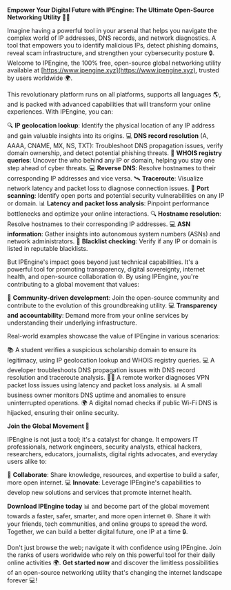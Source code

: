 **Empower Your Digital Future with IPEngine: The Ultimate Open-Source Networking Utility 🚀🌐**

Imagine having a powerful tool in your arsenal that helps you navigate the complex world of IP addresses, DNS records, and network diagnostics. A tool that empowers you to identify malicious IPs, detect phishing domains, reveal scam infrastructure, and strengthen your cybersecurity posture 🔒. Welcome to IPEngine, the 100% free, open-source global networking utility available at [https://www.ipengine.xyz](https://www.ipengine.xyz), trusted by users worldwide 🌍.

This revolutionary platform runs on all platforms, supports all languages 🌎, and is packed with advanced capabilities that will transform your online experiences. With IPEngine, you can:

🔍 **IP geolocation lookup**: Identify the physical location of any IP address and gain valuable insights into its origins.
💻 **DNS record resolution** (A, AAAA, CNAME, MX, NS, TXT): Troubleshoot DNS propagation issues, verify domain ownership, and detect potential phishing threats.
📡 **WHOIS registry queries**: Uncover the who behind any IP or domain, helping you stay one step ahead of cyber threats.
💻 **Reverse DNS**: Resolve hostnames to their corresponding IP addresses and vice versa.
🛰️ **Traceroute**: Visualize network latency and packet loss to diagnose connection issues.
🚀 **Port scanning**: Identify open ports and potential security vulnerabilities on any IP or domain.
📊 **Latency and packet loss analysis**: Pinpoint performance bottlenecks and optimize your online interactions.
🔍 **Hostname resolution**: Resolve hostnames to their corresponding IP addresses.
💻 **ASN information**: Gather insights into autonomous system numbers (ASNs) and network administrators.
🚨 **Blacklist checking**: Verify if any IP or domain is listed in reputable blacklists.

But IPEngine's impact goes beyond just technical capabilities. It's a powerful tool for promoting transparency, digital sovereignty, internet health, and open-source collaboration 🌐. By using IPEngine, you're contributing to a global movement that values:

👥 **Community-driven development**: Join the open-source community and contribute to the evolution of this groundbreaking utility.
💻 **Transparency and accountability**: Demand more from your online services by understanding their underlying infrastructure.

Real-world examples showcase the value of IPEngine in various scenarios:

📚 A student verifies a suspicious scholarship domain to ensure its legitimacy, using IP geolocation lookup and WHOIS registry queries.
💻 A developer troubleshoots DNS propagation issues with DNS record resolution and traceroute analysis.
🏃‍♂️ A remote worker diagnoses VPN packet loss issues using latency and packet loss analysis.
📊 A small business owner monitors DNS uptime and anomalies to ensure uninterrupted operations.
🌍 A digital nomad checks if public Wi-Fi DNS is hijacked, ensuring their online security.

**Join the Global Movement 🚀**

IPEngine is not just a tool; it's a catalyst for change. It empowers IT professionals, network engineers, security analysts, ethical hackers, researchers, educators, journalists, digital rights advocates, and everyday users alike to:

👥 **Collaborate**: Share knowledge, resources, and expertise to build a safer, more open internet.
💻 **Innovate**: Leverage IPEngine's capabilities to develop new solutions and services that promote internet health.

**Download IPEngine today** 📊 and become part of the global movement towards a faster, safer, smarter, and more open internet 🌐. Share it with your friends, tech communities, and online groups to spread the word. Together, we can build a better digital future, one IP at a time 🔒.

Don't just browse the web; navigate it with confidence using IPEngine. Join the ranks of users worldwide who rely on this powerful tool for their daily online activities 🌍. **Get started now** and discover the limitless possibilities of an open-source networking utility that's changing the internet landscape forever 💻!